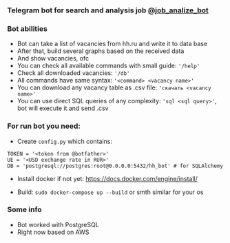 ### Telegram bot for search and analysis job [@job_analize_bot](https://t.me/job_analize_bot)

### Bot abilities
* Bot can take a list of vacancies from hh.ru and write it to data base
* After that, build several graphs based on the received data
* And show vacancies, ofc
* You can check all available commands with small guide: ```'/help'```
* Check all downloaded vacancies: ```'/db'```
* All commands have same syntax: ```'<command> <vacancy name>'```
* You can download any vacancy table as .csv file: ```'скачать <vacancy name>'```
* You can use direct SQL queries of any complexity: ```'sql <sql query>'```, bot will execute it and send .csv

### For run bot you need:
* Create ```config.py``` which contains:
```
TOKEN = '<token from @botfather>'
UE = '<USD exchange rate in RUR>'
DB = 'postgresql://postgres:root@0.0.0.0:5432/hh_bot' # for SQLAlchemy
```

* Install docker if not yet: https://docs.docker.com/engine/install/

* Build:
```sudo docker-compose up --build``` or smth similar for your os

### Some info
* Bot worked with PostgreSQL
* Right now based on AWS
